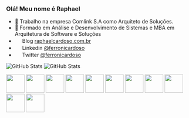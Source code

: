 ### Olá! Meu nome é Raphael

- 🔭 Trabalho na empresa Comlink S.A como Arquiteto de Soluções.
- 🌱 Formado em Análise e Desenvolvimento de Sistemas e MBA em Arquitetura de Software e Soluções
- <a href="https://raphaelcardoso.com.br" target="_blank"><img src="https://cdn.jsdelivr.net/gh/devicons/devicon/icons/wordpress/wordpress-plain.svg" height="16" /></a> Blog <a href="https://raphaelcardoso.com.br" target="_blank">raphaelcardoso.com.br</a>
- <a href="https://linkedin.com/in/ferronicardoso/" target="_blank"><img src="https://cdn.jsdelivr.net/gh/devicons/devicon/icons/linkedin/linkedin-original.svg" height="16" /></a> Linkedin <a href="https://www.linkedin.com/in/ferronicardoso/" target="_blank">@ferronicardoso</a>
- <a href="https://twitter.com/ferronicardoso/" target="_blank"><img src="https://cdn.jsdelivr.net/gh/devicons/devicon/icons/twitter/twitter-original.svg" height="16" /></a> Twitter <a href="https://linkedin.com/ferronicardoso/" target="_blank">@ferronicardoso</a>

<!--![GitHub Stats](https://github-readme-stats.vercel.app/api?username=ferronicardoso&theme=github_dark)-->
![GitHub Stats](https://github-readme-stats.vercel.app/api?username=ferronicardoso&layout=compact) ![GitHub Stats](https://github-readme-stats.vercel.app/api/top-langs/?username=ferronicardoso&layout=compact)

<img src="https://cdn.jsdelivr.net/gh/devicons/devicon/icons/visualstudio/visualstudio-plain.svg" height="50" /> <img src="https://cdn.jsdelivr.net/gh/devicons/devicon/icons/dotnetcore/dotnetcore-original.svg" height="50" /> <img src="https://cdn.jsdelivr.net/gh/devicons/devicon/icons/csharp/csharp-original.svg" height="50" /> <img src="https://cdn.jsdelivr.net/gh/devicons/devicon/icons/typescript/typescript-original.svg" height="50" /> <img src="https://cdn.jsdelivr.net/gh/devicons/devicon/icons/angularjs/angularjs-original.svg" height="50" /> <img src="https://cdn.jsdelivr.net/gh/devicons/devicon/icons/jquery/jquery-plain-wordmark.svg" height="50" /> <img src="https://cdn.jsdelivr.net/gh/devicons/devicon/icons/gulp/gulp-plain.svg" height="50" /> <img src="https://cdn.jsdelivr.net/gh/devicons/devicon/icons/jasmine/jasmine-plain.svg" height="50" /> <img src="https://cdn.jsdelivr.net/gh/devicons/devicon/icons/kubernetes/kubernetes-plain.svg" height="50" /> <img src="https://cdn.jsdelivr.net/gh/devicons/devicon/icons/amazonwebservices/amazonwebservices-original.svg" height="50" /> <img src="https://cdn.jsdelivr.net/gh/devicons/devicon/icons/azure/azure-original.svg" height="50" /> 
